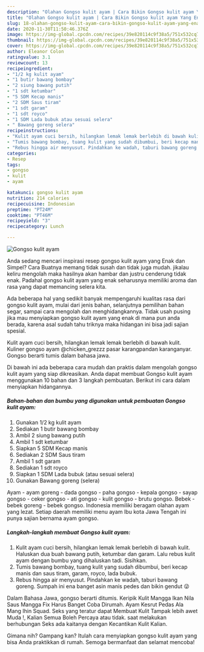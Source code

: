```yaml
---
description: "Olahan Gongso kulit ayam | Cara Bikin Gongso kulit ayam Yang Enak Banget"
title: "Olahan Gongso kulit ayam | Cara Bikin Gongso kulit ayam Yang Enak Banget"
slug: 18-olahan-gongso-kulit-ayam-cara-bikin-gongso-kulit-ayam-yang-enak-banget
date: 2020-11-30T11:50:46.376Z
image: https://img-global.cpcdn.com/recipes/39e820114c9f38a5/751x532cq70/gongso-kulit-ayam-foto-resep-utama.jpg
thumbnail: https://img-global.cpcdn.com/recipes/39e820114c9f38a5/751x532cq70/gongso-kulit-ayam-foto-resep-utama.jpg
cover: https://img-global.cpcdn.com/recipes/39e820114c9f38a5/751x532cq70/gongso-kulit-ayam-foto-resep-utama.jpg
author: Eleanor Colon
ratingvalue: 3.1
reviewcount: 13
recipeingredient:
- "1/2 kg kulit ayam"
- "1 butir bawang bombay"
- "2 siung bawang putih"
- "1 sdt ketumbar"
- "5 SDM Kecap manis"
- "2 SDM Saus tiram"
- "1 sdt garam"
- "1 sdt royco"
- "1 SDM Lada bubuk atau sesuai selera"
- " Bawang goreng selera"
recipeinstructions:
- "Kulit ayam cuci bersih, hilangkan lemak lemak berlebih di bawah kulit. Haluskan dua buah bawang putih, ketumbar dan garam. Lalu rebus kulit ayam dengan bumbu yang dihaluskan tadi. Sisihkan."
- "Tumis bawang bombay, tuang kulit yang sudah dibumbui, beri kecap manis dan saus tiram, garam, royco, lada bubuk."
- "Rebus hingga air menyusut. Pindahkan ke wadah, taburi bawang goreng. Sumpah ini ena banget asin manis pedes dan bikin gendut 😜"
categories:
- Resep
tags:
- gongso
- kulit
- ayam

katakunci: gongso kulit ayam 
nutrition: 214 calories
recipecuisine: Indonesian
preptime: "PT24M"
cooktime: "PT46M"
recipeyield: "3"
recipecategory: Lunch

---
```



![Gongso kulit ayam](https://img-global.cpcdn.com/recipes/39e820114c9f38a5/751x532cq70/gongso-kulit-ayam-foto-resep-utama.jpg)

Anda sedang mencari inspirasi resep gongso kulit ayam yang Enak dan Simpel? Cara Buatnya memang tidak susah dan tidak juga mudah. jikalau keliru mengolah maka hasilnya akan hambar dan justru cenderung tidak enak. Padahal gongso kulit ayam yang enak seharusnya memiliki aroma dan rasa yang dapat memancing selera kita.

Ada beberapa hal yang sedikit banyak mempengaruhi kualitas rasa dari gongso kulit ayam, mulai dari jenis bahan, selanjutnya pemilihan bahan segar, sampai cara mengolah dan menghidangkannya. Tidak usah pusing jika mau menyiapkan gongso kulit ayam yang enak di mana pun anda berada, karena asal sudah tahu triknya maka hidangan ini bisa jadi sajian spesial.

Kulit ayam cuci bersih, hilangkan lemak lemak berlebih di bawah kulit. Kuliner gongso ayam @chicken_grezzz pasar karangpandan karanganyar. Gongso berarti tumis dalam bahasa jawa.


Di bawah ini ada beberapa cara mudah dan praktis dalam mengolah gongso kulit ayam yang siap dikreasikan. Anda dapat membuat Gongso kulit ayam menggunakan 10 bahan dan 3 langkah pembuatan. Berikut ini cara dalam menyiapkan hidangannya.

<!--inarticleads1-->

##### Bahan-bahan dan bumbu yang digunakan untuk pembuatan Gongso kulit ayam:

1. Gunakan 1/2 kg kulit ayam
1. Sediakan 1 butir bawang bombay
1. Ambil 2 siung bawang putih
1. Ambil 1 sdt ketumbar
1. Siapkan 5 SDM Kecap manis
1. Sediakan 2 SDM Saus tiram
1. Ambil 1 sdt garam
1. Sediakan 1 sdt royco
1. Siapkan 1 SDM Lada bubuk (atau sesuai selera)
1. Gunakan  Bawang goreng (selera)


Ayam - ayam goreng - dada gongso - paha gongso - kepala gongso - sayap gongso - ceker gongso - ati gongso - kulit gongso - brutu gongso. Bebek - bebek goreng - bebek gongso. Indonesia memiliki beragam olahan ayam yang lezat. Setiap daerah memiliki menu ayam Ibu kota Jawa Tengah ini punya sajian bernama ayam gongso. 

<!--inarticleads2-->

##### Langkah-langkah membuat Gongso kulit ayam:

1. Kulit ayam cuci bersih, hilangkan lemak lemak berlebih di bawah kulit. Haluskan dua buah bawang putih, ketumbar dan garam. Lalu rebus kulit ayam dengan bumbu yang dihaluskan tadi. Sisihkan.
1. Tumis bawang bombay, tuang kulit yang sudah dibumbui, beri kecap manis dan saus tiram, garam, royco, lada bubuk.
1. Rebus hingga air menyusut. Pindahkan ke wadah, taburi bawang goreng. Sumpah ini ena banget asin manis pedes dan bikin gendut 😜


Dalam Bahasa Jawa, gongso berarti ditumis. Keripik Kulit Mangga Ikan Nila Saus Mangga Fix Harus Banget Coba Dirumah. Ayam Kesrut Pedas Ala Mang Ihin Squad. Seks yang teratur dapat Membuat Kulit Tampak lebih awet Muda !, Kalian Semua Boleh Percaya atau tidak. saat melakukan berhubungan Seks ada kaitanya dengan Kecantikan Kulit Kalian. 

Gimana nih? Gampang kan? Itulah cara menyiapkan gongso kulit ayam yang bisa Anda praktikkan di rumah. Semoga bermanfaat dan selamat mencoba!
